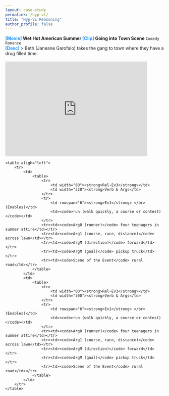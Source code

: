 ```yaml
---
layout: case-study
permalink: /hyp-vl/
title: "Hyp-VL Reasoning"
author_profile: false
---
```



<p>
    <strong><font color=DodgerBlue>[Movie]</font> Wet Hot American Summer <font color=DodgerBlue>[Clip]</font> Going into Town Scene</strong> <code>Comedy</code> <code>Romance</code> <br/>
    <strong><font color=DodgerBlue>[Desc]</font> </strong>> Beth (Janeane Garofalo) takes the gang to town where they have a drug filled time. <br/><br/>
    <iframe src="https://www.youtube.com/embed/OO9kSxcT9Rg?start=790&end=793&version=3" scrolling="yes" frameborder="yes" framespacing="0" allowfullscreen="true" width=450 height=300></iframe> <br/>
    
    <table aligh="left">
        <tr>
            <td>
                <table>
                    <tr>
                        <td width="80"><strong>Rel-Ev3</strong></td>
                        <td width="320"><strong>Verb & Args</td>
                    </tr>
                    <tr>
                        <td rowspan="6"><strong>Ev1</strong> </br> (Enables)</td>
                        <td><code>run (walk quickly, a course or contest)</code></td>
                    </tr>
                    <tr><td><code>Arg0 (runner)</code> four teenagers in summer attire</td></tr>
                    <tr><td><code>Arg1 (course, race, distance)</code> across lawn</td></tr>
                    <tr><td><code>ArgM (direction)</code> forward</td></tr>
                    <tr><td><code>ArgM (goal)</code> pickup truck</td></tr>
                    <tr><td><code>Scene of the Event</code> rural road</td></tr>
                </table>
            </td>
            <td>
                <table>
                    <tr>
                        <td width="80"><strong>Rel-Ev3</strong></td>
                        <td width="300"><strong>Verb & Args</td>
                    </tr>
                    <tr>
                        <td rowspan="6"><strong>Ev1</strong> </br> (Enables)</td>
                        <td><code>run (walk quickly, a course or contest)</code></td>
                    </tr>
                    <tr><td><code>Arg0 (runner)</code> four teenagers in summer attire</td></tr>
                    <tr><td><code>Arg1 (course, race, distance)</code> across lawn</td></tr>
                    <tr><td><code>ArgM (direction)</code> forward</td></tr>
                    <tr><td><code>ArgM (goal)</code> pickup truck</td></tr>
                    <tr><td><code>Scene of the Event</code> rural road</td></tr>
                </table>
            </td>
        </tr>
    </table>
</p>